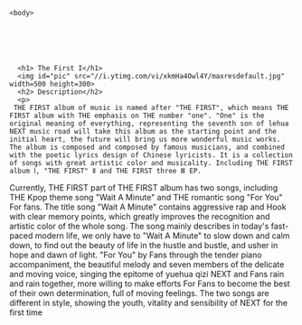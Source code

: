 
<html>
<head></head>
<title></title>
        <title>The FirstI</title>

    
    <body>

    
   

    
    
      <h1> The First I</h1>
      <img id="pic" src="//i.ytimg.com/vi/xkmHa4Owl4Y/maxresdefault.jpg" width=500 height=300>
      <h2> Description</h2>
      <p>
     THE FIRST album of music is named after "THE FIRST", which means THE FIRST album with THE emphasis on THE number "one". "One" is the original meaning of everything, representing the seventh son of lehua NEXT music road will take this album as the starting point and the initial heart, the future will bring us more wonderful music works. The album is composed and composed by famous musicians, and combined with the poetic lyrics design of Chinese lyricists. It is a collection of songs with great artistic color and musicality. Including THE FIRST album Ⅰ, "THE FIRST" Ⅱ and THE FIRST three Ⅲ EP.
Currently, THE FIRST part of THE FIRST album has two songs, including THE Kpop theme song "Wait A Minute" and THE romantic song "For You" For fans.
The title song "Wait A Minute" contains aggressive rap and Hook with clear memory points, which greatly improves the recognition and artistic color of the whole song. The song mainly describes in today's fast-paced modern life, we only have to "Wait A Minute" to slow down and calm down, to find out the beauty of life in the hustle and bustle, and usher in hope and dawn of light.
"For You" by Fans through the tender piano accompaniment, the beautiful melody and seven members of the delicate and moving voice, singing the epitome of yuehua qizi NEXT and Fans rain and rain together, more willing to make efforts For Fans to become the best of their own determination, full of moving feelings. The two songs are different in style, showing the youth, vitality and sensibility of NEXT for the first time
      </p>

    
   
   

</body>
